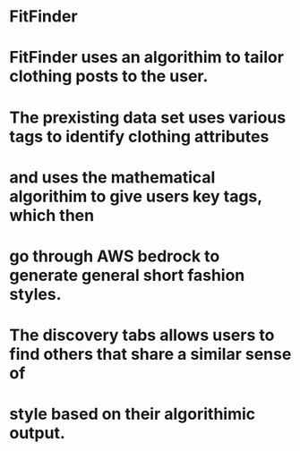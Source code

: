 # FitFinder

# FitFinder uses an algorithim to tailor clothing posts to the user.
# The prexisting data set uses various tags to identify clothing attributes
# and uses the mathematical algorithim to give users key tags, which then
# go through AWS bedrock to generate general short fashion styles. 
# The discovery tabs allows users to find others that share a similar sense of
# style based on their algorithimic output. 